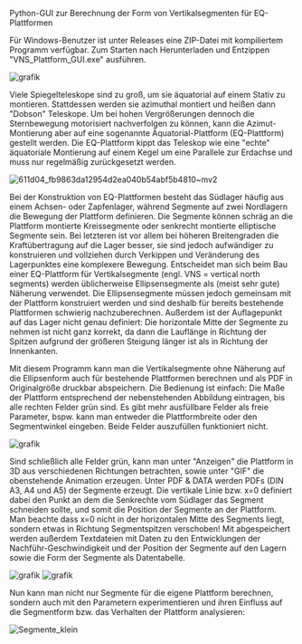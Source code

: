 Python-GUI zur Berechnung der Form von Vertikalsegmenten für EQ-Plattformen

Für Windows-Benutzer ist unter Releases eine ZIP-Datei mit kompiliertem Programm verfügbar. Zum Starten nach Herunterladen und Entzippen "VNS_Plattform_GUI.exe" ausführen.

![grafik](https://user-images.githubusercontent.com/98178269/210998622-e20bc69e-b304-4358-8e68-770002d0fd5c.png)

Viele Spiegelteleskope sind zu groß, um sie äquatorial auf einem Stativ zu montieren. Stattdessen werden sie azimuthal montiert und heißen dann "Dobson" Teleskope. Um bei hohen Vergrößerungen dennoch die Sternbewegung motorisiert nachverfolgen zu können, kann die Azimut-Montierung aber auf eine sogenannte Äquatorial-Plattform (EQ-Plattform) gestellt werden. Die EQ-Plattform kippt das Teleskop wie eine "echte" äquatoriale Montierung auf einem Kegel um eine Parallele zur Erdachse und muss nur regelmäßig zurückgesetzt werden.

![611d04_fb9863da12954d2ea040b54abf5b4810~mv2](https://user-images.githubusercontent.com/98178269/210785812-c19b3f93-cd64-4d1b-8ea3-df56e2a87cb7.gif)

Bei der Konstruktion von EQ-Plattformen besteht das Südlager häufig aus einem Achsen- oder Zapfenlager, während Segmente auf zwei Nordlagern die Bewegung der Plattform definieren. Die Segmente können schräg an die Plattform montierte Kreissegmente oder senkrecht montierte elliptische Segmente sein. Bei letzteren ist vor allem bei höheren Breitengraden die Kraftübertragung auf die Lager besser, sie sind jedoch aufwändiger zu konstruieren und vollziehen durch Verkippen und Veränderung des Lagerpunktes eine komplexere Bewegung. Entscheidet man sich beim Bau einer EQ-Plattform für Vertikalsegmente (engl. VNS = vertical north segments) werden üblicherweise Ellipsensegmente als (meist sehr gute) Näherung verwendet. Die Ellipsensegmente müssen jedoch gemeinsam mit der Plattform konstruiert werden und sind deshalb für bereits bestehende Plattformen schwierig nachzuberechnen. Außerdem ist der Auflagepunkt auf das Lager nicht genau definiert: Die horizontale Mitte der Segmente zu nehmen ist nicht ganz korrekt, da dann die Lauflänge in Richtung der Spitzen aufgrund der größeren Steigung länger ist als in Richtung der Innenkanten.

Mit diesem Programm kann man die Vertikalsegmente ohne Näherung auf die Ellipsenform auch für bestehende Plattformen berechnen und als PDF in Originalgröße druckbar abspeichern. Die Bedienung ist einfach: Die Maße der Plattform entsprechend der nebenstehenden Abbildung eintragen, bis alle rechten Felder grün sind. Es gibt mehr ausfüllbare Felder als freie Parameter, bspw. kann man entweder die Plattformbreite oder den Segmentwinkel eingeben. Beide Felder auszufüllen funktioniert nicht.

![grafik](https://user-images.githubusercontent.com/98178269/210987938-e951ff90-2473-4896-ac9a-e25749bd5f45.png)

Sind schließlich alle Felder grün, kann man unter "Anzeigen" die Plattform in 3D aus verschiedenen Richtungen betrachten, sowie unter "GIF" die obenstehende Animation erzeugen. Unter PDF & DATA werden PDFs (DIN A3, A4 und A5) der Segmente erzeugt. Die vertikale Linie bzw. x=0 definiert dabei den Punkt an dem die Senkrechte vom Südlager das Segment schneiden sollte, und somit die Position der Segmente an der Plattform. Man beachte dass x=0 nicht in der horizontalen Mitte des Segments liegt, sondern etwas in Richtung Segmentspitzen verschoben! Mit abgespeichert werden außerdem Textdateien mit Daten zu den Entwicklungen der Nachführ-Geschwindigkeit und der Position der Segmente auf den Lagern sowie die Form der Segmente als Datentabelle.

![grafik](https://user-images.githubusercontent.com/98178269/210996843-454e35bf-4425-441b-9683-359f90fd6ebe.png)
![grafik](https://user-images.githubusercontent.com/98178269/210998421-b428adba-ea47-4749-b356-60c60b3b3c81.png)

Nun kann man nicht nur Segmente für die eigene Plattform berechnen, sondern auch mit den Parametern experimentieren und ihren Einfluss auf die Segmentform bzw. das Verhalten der Plattform analysieren:

![Segmente_klein](https://user-images.githubusercontent.com/98178269/210732111-be4c0c6b-e834-4fec-8e6b-9260b7e00e0b.png)
